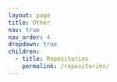 ```yaml
---
layout: page
title: Other
nav: true
nav_order: 4
dropdown: true
children:
  - title: Repositories
    permalink: /repositories/
---
```

